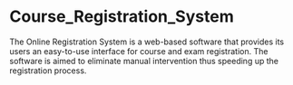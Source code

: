# Course_Registration_System
The Online Registration System is a web-based software that provides its users an  easy-to-use interface for course and exam registration. The software is aimed to eliminate  manual intervention thus speeding up the registration process.
